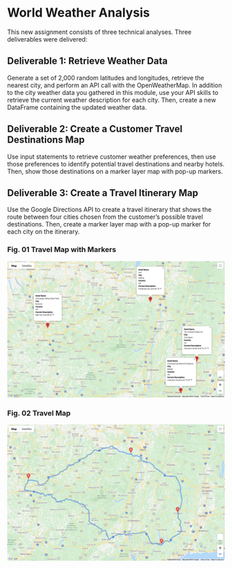 # World Weather Analysis

This new assignment consists of three technical analyses. Three deliverables were delivered:

## Deliverable 1: Retrieve Weather Data

Generate a set of 2,000 random latitudes and longitudes, retrieve the nearest city, and perform an API call with the OpenWeatherMap. In addition to the city weather data you gathered in this module, use your API skills to retrieve the current weather description for each city. Then, create a new DataFrame containing the updated weather data.

## Deliverable 2: Create a Customer Travel Destinations Map

Use input statements to retrieve customer weather preferences, then use those preferences to identify potential travel destinations and nearby hotels. Then, show those destinations on a marker layer map with pop-up markers.

## Deliverable 3: Create a Travel Itinerary Map

Use the Google Directions API to create a travel itinerary that shows the route between four cities chosen from the customer’s possible travel destinations. Then, create a marker layer map with a pop-up marker for each city on the itinerary.

### Fig. 01 Travel Map with Markers
![](https://github.com/ericosabino/World_Weather_Analysis/blob/main/Vacation%20Itinerary/WeatherPy_travel_map_markers.png)

### Fig. 02 Travel Map
![](https://github.com/ericosabino/World_Weather_Analysis/blob/main/Vacation%20Itinerary/WeatherPy_travel_map.png)
